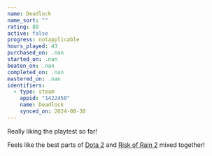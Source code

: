 ```yaml
---
name: Deadlock
name_sort: ""
rating: 88
active: false
progress: notapplicable
hours_played: 43
purchased_on: .nan
started_on: .nan
beaten_on: .nan
completed_on: .nan
mastered_on: .nan
identifiers:
  - type: steam
    appid: "1422450"
    name: Deadlock
    synced_on: 2024-08-30
---
```

Really liking the playtest so far!

Feels like the best parts of [Dota 2](dota-2) and [Risk of Rain 2](risk-of-rain-2) mixed together!
